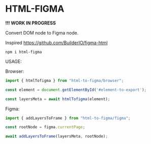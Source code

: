 # HTML-FIGMA

**!!! WORK IN PROGRESS**

Convert DOM node to Figma node.

Inspired https://github.com/BuilderIO/figma-html

```npm i html-figma```

USAGE:

Browser:
```js
import { htmlTofigma } from "html-to-figma/browser";

const element = document.getElementById('#element-to-export');

const layersMeta = await htmlTofigma(element);
```

Figma:
```js
import { addLayersToFrame } from "html-to-figma/figma";

const rootNode = figma.currentPage;

await addLayersToFrame(layersMeta, rootNode);
```